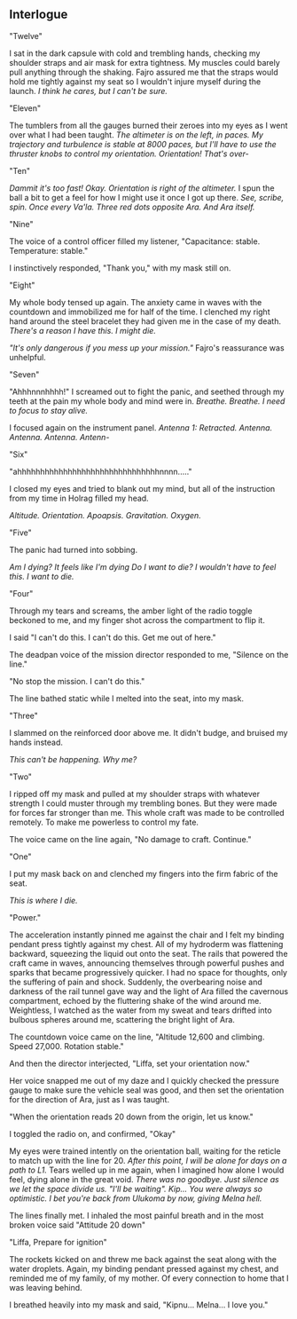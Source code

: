 <!--

Interlogue

  - This should be Liffa
  - Make all of this into the intro of Chapter 15

  - Melna is at Heiko Observatory and sees the craft hurtling into space.
  - She is furious at Holrag for doing something so reckless, and vows to go back to the senate to demand that they divulge their plans.
  - She is shown to be handling the heiko issue well while people talk about shaki falling apart in chaos. They suggest that it's safer for her not to go to Shaki.
  - She considers going directly to Holrag.
  - She sleeps on it.
  - Late at night, She gets a knock from a maman named Linyu who demands to speak with her at once. Kip sent her.

-->

## Interlogue

  "Twelve"

  I sat in the dark capsule with cold and trembling hands, checking my shoulder straps and air mask for extra tightness. My muscles could barely pull anything through the shaking. Fajro assured me that the straps would hold me tightly against my seat so I wouldn't injure myself during the launch. *I think he cares, but I can't be sure.*

  "Eleven"

  The tumblers from all the gauges burned their zeroes into my eyes as I went over what I had been taught. *The altimeter is on the left, in paces. My trajectory and turbulence is stable at 8000 paces, but I'll have to use the thruster knobs to control my orientation. Orientation! That's over-*

  "Ten"

  *Dammit it's too fast! Okay. Orientation is right of the altimeter.* I spun the ball a bit to get a feel for how I might use it once I got up there. *See, scribe, spin. Once every Va'la. Three red dots opposite Ara. And Ara itself.*

  "Nine"

  The voice of a control officer filled my listener, "Capacitance: stable. Temperature: stable."

  I instinctively responded, "Thank you," with my mask still on.

  "Eight"

  My whole body tensed up again. The anxiety came in waves with the countdown and immobilized me for half of the time. I clenched my right hand around the steel bracelet they had given me in the case of my death. *There's a reason I have this. I might die.*

  *"It's only dangerous if you mess up your mission."* Fajro's reassurance was unhelpful.

  "Seven"

  "Ahhhnnnhhhh!" I screamed out to fight the panic, and seethed through my teeth at the pain my whole body and mind were in. *Breathe. Breathe. I need to focus to stay alive.*

  I focused again on the instrument panel. *Antenna 1: Retracted. Antenna. Antenna. Antenna. Antenn-*

  "Six"

  "ahhhhhhhhhhhhhhhhhhhhhhhhhhhhhhhnnnn....."

  I closed my eyes and tried to blank out my mind, but all of the instruction from my time in Holrag filled my head.

  *Altitude. Orientation. Apoapsis. Gravitation. Oxygen.*

  "Five"

  The panic had turned into sobbing.

  *Am I dying? It feels like I'm dying Do I want to die? I wouldn't have to feel this. I want to die.*

  "Four"

  Through my tears and screams, the amber light of the radio toggle beckoned to me, and my finger shot across the compartment to flip it.

  I said "I can't do this. I can't do this. Get me out of here."

  The deadpan voice of the mission director responded to me, "Silence on the line."

  "No stop the mission. I can't do this."

  The line bathed static while I melted into the seat, into my mask.

  "Three"

  I slammed on the reinforced door above me. It didn't budge, and bruised my hands instead.

  *This can't be happening. Why me?*

  "Two"

  I ripped off my mask and pulled at my shoulder straps with whatever strength I could muster through my trembling bones. But they were made for forces far stronger than me. This whole craft was made to be controlled remotely. To make me powerless to control my fate.

  The voice came on the line again, "No damage to craft. Continue."

  "One"

  I put my mask back on and clenched my fingers into the firm fabric of the seat.

  *This is where I die.*

  "Power."

  The acceleration instantly pinned me against the chair and I felt my binding pendant press tightly against my chest. All of my hydroderm was flattening backward, squeezing the liquid out onto the seat. The rails that powered the craft came in waves, announcing themselves through powerful pushes and sparks that became progressively quicker. I had no space for thoughts, only the suffering of pain and shock. Suddenly, the overbearing noise and darkness of the rail tunnel gave way and the light of Ara filled the cavernous compartment, echoed by the fluttering shake of the wind around me. Weightless, I watched as the water from my sweat and tears drifted into bulbous spheres around me, scattering the bright light of Ara.

  The countdown voice came on the line, "Altitude 12,600 and climbing. Speed 27,000. Rotation stable."

  And then the director interjected, "Liffa, set your orientation now."

  Her voice snapped me out of my daze and I quickly checked the pressure gauge to make sure the vehicle seal was good, and then set the orientation for the direction of Ara, just as I was taught.

  "When the orientation reads 20 down from the origin, let us know."

  I toggled the radio on, and confirmed, "Okay"

  My eyes were trained intently on the orientation ball, waiting for the reticle to match up with the line for 20. *After this point, I will be alone for days on a path to L1.* Tears welled up in me again, when I imagined how alone I would feel, dying alone in the great void. *There was no goodbye. Just silence as we let the space divide us. "I'll be waiting". Kip... You were always so optimistic. I bet you're back from Ulukoma by now, giving Melna hell.*

  The lines finally met. I inhaled the most painful breath and in the most broken voice said "Attitude 20 down"

  "Liffa, Prepare for ignition"

  The rockets kicked on and threw me back against the seat along with the water droplets. Again, my binding pendant pressed against my chest, and reminded me of my family, of my mother. Of every connection to home that I was leaving behind.

  I breathed heavily into my mask and said, "Kipnu... Melna... I love you."
